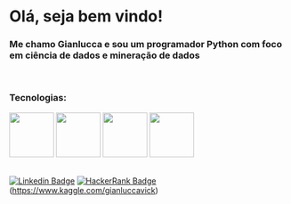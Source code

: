 # Olá, seja bem vindo!

### Me chamo Gianlucca e sou um programador Python com foco em ciência de dados e mineração de dados
<br>

### Tecnologias: 
<div>
<img src="https://marquesfernandes.com/wp-content/uploads/2020/08/kwi4bvgzths31.jpg" width="80" height=80"/>
<img src="https://user-images.githubusercontent.com/92809543/147506791-fa632e59-58c0-423f-bfab-90184b5528ce.png" width="80" height=80"/>
<img src="https://user-images.githubusercontent.com/92809543/147508656-c98f7a17-504e-40f2-b710-c5031c0198fd.png" width="80" height=80"/>
<img src="https://user-images.githubusercontent.com/92809543/147509341-54d63b81-cbd2-4d40-aa01-5791f846651b.png" width="80" height=80"/>
</div>
</br>

[![Linkedin Badge](https://img.shields.io/badge/-LinkedIn-blue?style=flat&logo=LinkedIn&logoColor=white)](https://www.linkedin.com/in/gianlucca-vick-477769135/)
[![HackerRank Badge](https://img.shields.io/badge/-RackerRank-grey?style=flat&logo=HackerRank&logoColor=white)](https://www.hackerrank.com/luccavick31)
(https://www.kaggle.com/gianluccavick)
